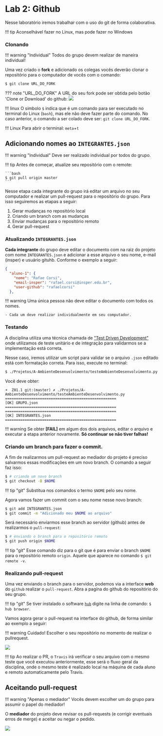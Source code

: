 # Lab 2: Github

Nesse laboratório iremos trabalhar com o uso do git de forma colaborativa.

!!! tip
    Aconselhável fazer no Linux, mas pode fazer no Windows

### Clonando

!!! warning "Individual"
    Todos do grupo devem realizar de maneira individual!

Uma vez criado o **fork** e adicionado os colegas vocês deverão clonar o repositório para o computador de vocês com o comando:

``` bash
$ git clone URL_DO_FORK
```

??? note "URL_DO_FORK"
    A URL do seu fork pode ser obtida pelo botão 'Clone or Download' do github: 
    ![](figs/A-Transistores/url-fork.png)

!!! linux 
    O símbolo `$` indica que é um comando para ser executado no 
    terminal do Linux (`bash`), mas ele não deve fazer parte do comando.
    No caso anterior, o comando a ser colado deve ser: `git clone URL_DO_FORK`.
    
!!! Linux
    Para abrir o terminal: `meta`+`t` 

## Adicionando nomes ao `INTEGRANTES.json`

!!! warning "Individual"
    Deve ser realizado individual por todos do grupo.

!!! tip
    Antes de começar, atualize seu repositório com o remote:
    
    ```bash
    $ git pull origin master
    ```
    
Nesse etapa cada integrante do grupo irá editar um arquivo no seu computador e realizar um pull-request para o repositório do grupo. Para isso seguiremos as etapas a seguir:

1. Gerar mudanças no repositório local
1. Criando um branch com as mudanças 
1. Enviar mudanças para o repositório remoto
1. Gerar pull-request

### Atualizando `INTEGRANTES.json`

**Cada integrante** do grupo deve editar o documento com na raiz do projeto com nome `INTEGRANTES.json` 
e adicionar a esse arquivo o seu nome, e-mail (insper) e usuário gituhb. Conforme o exemplo a seguir:

``` json
{
  "aluno-1": {
    "nome": "Rafae Corsi",
    "email-insper": "rafael.corsi@insper.edu.br",
    "user-github": "rafaelcorsi"
  },
```

!!! warning 
    Uma única pessoa não deve editar o documento com todos os nomes.
    
    - Cada um deve realizar individualmente em seu computador.

### Testando

A disciplina utiliza uma técnica chamada de ["Test Driven Development"](https://en.wikipedia.org/wiki/Test-driven_development) onde utilizamos de teste unitário e de integração para validarmos se a implementação está correta. 

Nesse caso, iremos utilizar um script para validar se o arquivo `.json` editado está com formatação correta. Para isso, execute no terminal:

```bash
$ ./Projetos/A-AmbienteDesenvolvimento/testeAmbienteDesenvolvimento.py
```

Você deve obter:

```
➜  Z01.1 git:(master) ✗ ./Projetos/A-AmbienteDesenvolvimento/testeAmbienteDesenvolvimento.py
===================================================
[OK] GRUPO.json
===================================================
===================================================
[OK] INTEGRANTES.json
===================================================
```

!!! warning
    Se obter **[FAIL]** em algum dos dois arquivos, editar o arquivo e executar a etapa anterior novamente. **Só continuar se não tiver falhas!**

### Criando um branch para fazer o commit.

A fim de realizarmos um pull-request ao mediador do projeto é preciso salvarmos essas modificações em um novo branch. O comando a seguir faz isso:

``` bash
$ # criando um novo branch
$ git checkout -B $NOME
```

!!! tip "git"
    Substitua nos comandos o termo `$NOME` pelo seu nome.

Agora vamos fazer um commit com o seu nome nesse novo branch:

``` bash
$ git add INTEGRANTES.json
$ git commit -m "Adicionado meu $NOME ao arquivo"
```

Será necessário enviarmos esse branch ao servidor (github) antes de realizarmos o `pull-request`:

``` bash
$ # enviando o branch para o repositório remoto
$ git push origin $NOME
```

!!! tip "git"
    Esse comando diz para o git que é para enviar o branch `$NOME` 
    para o repositório remoto `origin`. Aquele que aparece no comando `$ git remote -v`.

### Realizando pull-request

Uma vez enviando o branch para o servidor, podemos via a interface **web** do `github` realizar o `pull-request`. Abra a pagína do github do repositório do seu grupo. 

!!! tip "git"
    Se tiver instalado o software [`hub`](https://github.com/github/hub) digite na linha de comando: `$ hub browser`.

Vamos agora gerar o pull-request na interface do github, de forma similar ao exemplo a seguir:

!!! warning
    Cuidado! Escolher o seu repositório no momento de realizar o pullrequest.

![](figs/B-CI/pullrequest.gif)

!!! tip
    Ao realizar o PR, o `Travis` irá verificar o seu arquivo com o mesmo teste que você executou anteriormente, esse será o fluxo geral da disciplina, onde o mesmo teste é realizado local na máquina de cada aluno e remoto automaticamente pelo Travis.

## Aceitando pull-request

!!! warning "Apenas o mediador"
    Vocês devem escolher um do grupo para assumir o papel do mediador!

O **mediador** do projeto deve revisar os pull-requests (e corrigir eventuais erros de merge) 
e aceitar ou negar o pedido. 

![](figs/B-CI/pullrequest-accept.gif)
